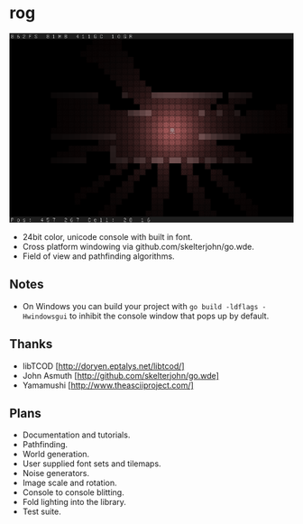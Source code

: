 rog
===
![Rog Screenshot](http://github.com/ajhager/rog/raw/master/data/screenshot.png)

* 24bit color, unicode console with built in font.
* Cross platform windowing via github.com/skelterjohn/go.wde.
* Field of view and pathfinding algorithms.

Notes
-----
* On Windows you can build your project with `go build -ldflags -Hwindowsgui` to inhibit the console window that pops up by default.

Thanks
------
* libTCOD [http://doryen.eptalys.net/libtcod/]
* John Asmuth [http://github.com/skelterjohn/go.wde]
* Yamamushi [http://www.theasciiproject.com/]

Plans
-----
* Documentation and tutorials.
* Pathfinding.
* World generation.
* User supplied font sets and tilemaps.
* Noise generators.
* Image scale and rotation.
* Console to console blitting.
* Fold lighting into the library.
* Test suite.
